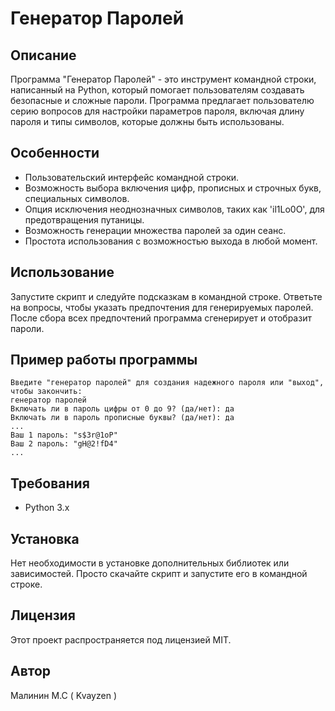 # Генератор Паролей

## Описание
Программа "Генератор Паролей" - это инструмент командной строки, написанный на Python, который помогает пользователям создавать безопасные и сложные пароли. Программа предлагает пользователю серию вопросов для настройки параметров пароля, включая длину пароля и типы символов, которые должны быть использованы.

## Особенности
- Пользовательский интерфейс командной строки.
- Возможность выбора включения цифр, прописных и строчных букв, специальных символов.
- Опция исключения неоднозначных символов, таких как 'il1Lo0O', для предотвращения путаницы.
- Возможность генерации множества паролей за один сеанс.
- Простота использования с возможностью выхода в любой момент.

## Использование
Запустите скрипт и следуйте подсказкам в командной строке. Ответьте на вопросы, чтобы указать предпочтения для генерируемых паролей. После сбора всех предпочтений программа сгенерирует и отобразит пароли.

## Пример работы программы
```
Введите "генератор паролей" для создания надежного пароля или "выход", чтобы закончить:
генератор паролей
Включать ли в пароль цифры от 0 до 9? (да/нет): да
Включать ли в пароль прописные буквы? (да/нет): да
...
Ваш 1 пароль: "s$3r@1oP"
Ваш 2 пароль: "gH@2!fD4"
...
```

## Требования
- Python 3.x

## Установка
Нет необходимости в установке дополнительных библиотек или зависимостей. Просто скачайте скрипт и запустите его в командной строке.

## Лицензия
Этот проект распространяется под лицензией MIT.

## Автор
Малинин М.С ( Kvayzen )
